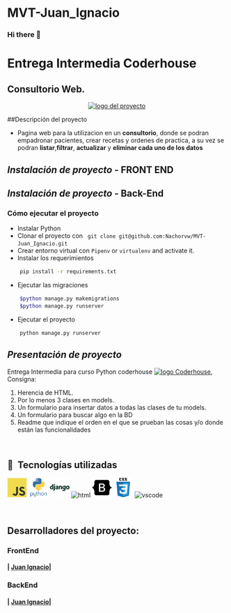 # MVT-Juan_Ignacio

### Hi there 👋 

<!--
Esto no se ve pero fijate que tenes iconos y demas cosas para modificar a tu gusto, tomalo como plantilla is a ✨ _special_ ✨ repository because its `README.md` (this file) appears on your GitHub profile.

Here are some ideas to get you started:

- 🔭 I’m currently working on ...
- 🌱 I’m currently learning ...
- 👯 I’m looking to collaborate on ...
- 🤔 I’m looking for help with ...
- 💬 Ask me about ...
- 📫 How to reach me: ...
- 😄 Pronouns: ...
- ⚡ Fun fact: ...
-->

# **Entrega Intermedia Coderhouse**
## Consultorio Web.


<!--Aca es la imagen el href-> es el link donde quieren que valla y el src -> donde esta la imagen que van a poner //width = es el tamaño-->
<p align="center"><a href="https://bikelovers.vercel.app/" target="_blank" rel="noopener noreferrer"><img width="20%" src="https://encrypted-tbn0.gstatic.com/images?q=tbn:ANd9GcT5LlQCrw7Yh54_ZSyfxi5tbiYgh6i9SNdgrQ&usqp=CAU" alt="logo del proyecto"></a></p>


##Descripción del proyecto
- Pagina web para la utilizacion en un **consultorio**, donde se podran empadronar pacientes, crear recetas y ordenes de practica, a su vez se podran **listar**,**filtrar**, **actualizar** y **eliminar cada uno de los datos** 




##  *Instalación de proyecto* - FRONT END

## *Instalación de proyecto* - Back-End
### Cómo ejecutar el proyecto
- Instalar Python
- Clonar el proyecto con ``` git clone git@github.com:Nachorvw/MVT-Juan_Ignacio.git```
- Crear entorno virtual con `Pipenv` or `virtualenv` and activate it.
- Instalar los requerimientos
<!--esto es para escribir codigo el que quieran -->
```sh
    pip install -r requirements.txt
```
- Ejecutar las migraciones
```sh
    $python manage.py makemigrations
    $python manage.py runserver
```
- Ejecutar el proyecto
```sh
    python manage.py runserver
```
## *Presentación de proyecto*
Entrega Intermedia para curso Python coderhouse <a href="https://bikelovers.vercel.app/" target="_blank" rel="noopener noreferrer"><img width="20%" src="https://i0.wp.com/edtechreviews.net/wp-content/uploads/2021/12/coderhouse_logo.png?resize=750%2C750&ssl=1" alt="logo Coderhouse"></a>, 
Consigna:
1) Herencia de HTML.
2) Por lo menos 3 clases en models.
3) Un formulario para insertar datos a todas las clases de tu models.
4) Un formulario para buscar algo en la BD
5) Readme que indique el orden en el que se prueban las cosas y/o donde están las funcionalidades

<!--se pueden poner imagenes es bueno-->


<br>  

<h2> 🚀 &nbsp;Tecnologías utilizadas</h2>
<p align="left">

<img src="https://raw.githubusercontent.com/devicons/devicon/master/icons/javascript/javascript-original.svg" alt="javascript" width="45" height="45" />

<img src="https://github.com/devicons/devicon/blob/master/icons/python/python-original-wordmark.svg" alt="python" width="45" height="45"/>
<img src="https://github.com/devicons/devicon/blob/master/icons/django/django-plain-wordmark.svg" alt="django" width="45" height="45"/>
<img src="https://cdn.jsdelivr.net/gh/devicons/devicon/icons/html5/html5-original.svg" alt="html" width="45" height="45"/>
<img src="https://raw.githubusercontent.com/devicons/devicon/master/icons/bootstrap/bootstrap-plain.svg" alt="bootstrap" width="45" height="45" />
<img src="https://raw.githubusercontent.com/devicons/devicon/master/icons/css3/css3-original-wordmark.svg" alt="css3" width="45" height="45" />
<img src="https://cdn.jsdelivr.net/gh/devicons/devicon/icons/vscode/vscode-original.svg" alt="vscode" width="45" height="45"/>


    

</p>
<br>

## Desarrolladores del proyecto:
### FrontEnd
#### | [Juan Ignacio](https://www.linkedin.com/in/juan-ignacio-reyes-314549239/)|
 [](https://github.com/Nachorvw) 
### BackEnd
#### | [Juan Ignacio](https://www.linkedin.com/in/juan-ignacio-reyes-314549239/)|
 [](https://github.com/Nachorvw) 